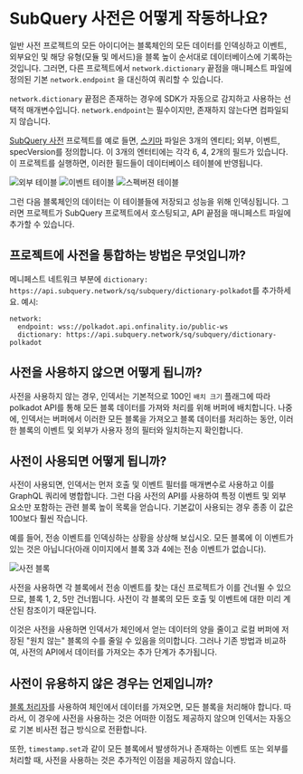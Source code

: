 # SubQuery 사전은 어떻게 작동하나요?

일반 사전 프로젝트의 모든 아이디어는 블록체인의 모든 데이터를 인덱싱하고 이벤트, 외부요인 및 해당 유형(모듈 및 메서드)을 블록 높이 순서대로 데이터베이스에 기록하는 것입니다. 그러면, 다른 프로젝트에서 `network.dictionary` 끝점을 매니페스트 파일에 정의된 기본 `network.endpoint` 을 대신하여 쿼리할 수 있습니다.

`network.dictionary` 끝점은 존재하는 경우에 SDK가 자동으로 감지하고 사용하는 선택적 매개변수입니다. `network.endpoint`는 필수이지만, 존재하지 않는다면 컴파일되지 않습니다.

[SubQuery 사전](https://github.com/subquery/subql-dictionary) 프로젝트를 예로 들면, [스키마](https://github.com/subquery/subql-dictionary/blob/main/schema.graphql) 파일은 3개의 엔티티; 외부, 이벤트, specVersion를 정의합니다. 이 3개의 엔터티에는 각각 6, 4, 2개의 필드가 있습니다. 이 프로젝트를 실행하면, 이러한 필드들이 데이터베이스 테이블에 반영됩니다.

![외부 테이블](/assets/img/extrinsics_table.png) ![이벤트 테이블](/assets/img/events_table.png) ![스펙버젼 테이블](/assets/img/specversion_table.png)

그런 다음 블록체인의 데이터는 이 테이블들에 저장되고 성능을 위해 인덱싱됩니다. 그러면 프로젝트가 SubQuery 프로젝트에서 호스팅되고, API 끝점을 매니페스트 파일에 추가할 수 있습니다.

## 프로젝트에 사전을 통합하는 방법은 무엇입니까?

메니페스트 네트워크 부분에 `dictionary: https://api.subquery.network/sq/subquery/dictionary-polkadot`를 추가하세요. 예시:

```shell
network:
  endpoint: wss://polkadot.api.onfinality.io/public-ws
  dictionary: https://api.subquery.network/sq/subquery/dictionary-polkadot
```

## 사전을 사용하지 않으면 어떻게 됩니까?

사전을 사용하지 않는 경우, 인덱서는 기본적으로 100인 `배치 크기` 플래그에 따라 polkadot API를 통해 모든 블록 데이터를 가져와 처리를 위해 버퍼에 배치합니다. 나중에, 인덱서는 버퍼에서 이러한 모든 블록을 가져오고 블록 데이터를 처리하는 동안, 이러한 블록의 이벤트 및 외부가 사용자 정의 필터와 일치하는지 확인합니다.

## 사전이 사용되면 어떻게 됩니까?

사전이 사용되면, 인덱서는 먼저 호출 및 이벤트 필터를 매개변수로 사용하고 이를 GraphQL 쿼리에 병합합니다. 그런 다음 사전의 API를 사용하여 특정 이벤트 및 외부 요소만 포함하는 관련 블록 높이 목록을 얻습니다. 기본값이 사용되는 경우 종종 이 값은 100보다 훨씬 작습니다.

예를 들어, 전송 이벤트를 인덱싱하는 상황을 상상해 보십시오. 모든 블록에 이 이벤트가 있는 것은 아닙니다(아래 이미지에서 블록 3과 4에는 전송 이벤트가 없습니다).

![사전 블록](/assets/img/dictionary_blocks.png)

사전을 사용하면 각 블록에서 전송 이벤트를 찾는 대신 프로젝트가 이를 건너뛸 수 있으므로, 블록 1, 2, 5만 건너뜁니다. 사전이 각 블록의 모든 호출 및 이벤트에 대한 미리 계산된 참조이기 때문입니다.

이것은 사전을 사용하면 인덱서가 체인에서 얻는 데이터의 양을 줄이고 로컬 버퍼에 저장된 "원치 않는" 블록의 수를 줄일 수 있음을 의미합니다. 그러나 기존 방법과 비교하여, 사전의 API에서 데이터를 가져오는 추가 단계가 추가됩니다.

## 사전이 유용하지 않은 경우는 언제입니까?

[블록 처리자](https://doc.subquery.network/create/mapping.html#block-handler)를 사용하여 체인에서 데이터를 가져오면, 모든 블록을 처리해야 합니다. 따라서, 이 경우에 사전을 사용하는 것은 어떠한 이점도 제공하지 않으며 인덱서는 자동으로 기본 비사전 접근 방식으로 전환합니다.

또한, `timestamp.set`과 같이 모든 블록에서 발생하거나 존재하는 이벤트 또는 외부를 처리할 때, 사전을 사용하는 것은 추가적인 이점을 제공하지 않습니다.
